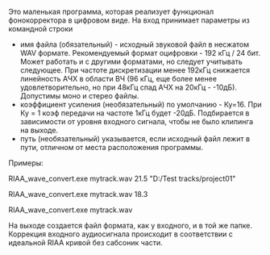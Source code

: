 Это маленькая программа, которая реализует функционал фонокорректора в цифровом виде.
На вход принимает параметры из командной строки
- имя файла (обязательный) - исходный звуковой файл в несжатом WAV формате. Рекомендуемый формат оцифровки - 192 кГц / 24 бит.
Может работать и с другими форматами, но следует учитывать следующее. При частоте дискретизации менее 192кГц снижается
линейность АЧХ в области ВЧ (96 кГц, еще более менее удовлетворительно, но при 48кГц спад АЧХ на 20кГц -  -10дБ).
Допустимы моно и стерео файлы.
- коэффициент усиления (необязательный) по умолчанию - Ку=16. При Ку = 1 коэф передачи на частоте 1кГц будет -20дБ. Подбирается
в зависимости от уровня входного сигнала, чтобы не было клипинга на выходе.
- путь (необязательный) указывается, если исходный файл лежит в пути, отличном от места расположения программы.

Примеры:

RIAA_wave_convert.exe mytrack.wav 21.5 "D:/Test tracks/project01"

RIAA_wave_convert.exe mytrack.wav 18.3 

RIAA_wave_convert.exe mytrack.wav 


На выходе создается файл формата, как у входного, и в той же папке. 
Коррекция входного аудиосигнала происходит в соответствии с идеальной RIAA кривой без сабсоник части.

